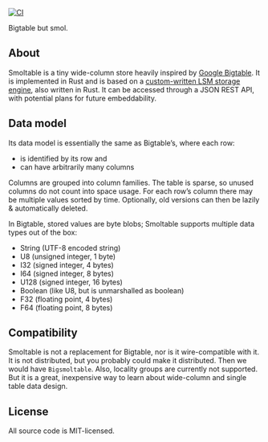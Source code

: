 [![CI](https://github.com/marvin-j97/smoltable/actions/workflows/test.yml/badge.svg)](https://github.com/marvin-j97/smoltable/actions/workflows/test.yml)

Bigtable but smol.

## About

Smoltable is a tiny wide-column store heavily inspired by [Google Bigtable](https://static.googleusercontent.com/media/research.google.com/de//archive/bigtable-osdi06.pdf). It is implemented in Rust and is based on a [custom-written LSM storage engine](https://github.com/marvin-j97/fjall), also written in Rust. It can be accessed through a JSON REST API, with potential plans for future embeddability.

## Data model

Its data model is essentially the same as Bigtable’s, where each row:
- is identified by its row and
- can have arbitrarily many columns

Columns are grouped into column families. The table is sparse, so unused columns do not count into space usage. For each row’s column there may be multiple values sorted by time. Optionally, old versions can then be lazily & automatically deleted.

In Bigtable, stored values are byte blobs; Smoltable supports multiple data types out of the box:

- String (UTF-8 encoded string)
- U8 (unsigned integer, 1 byte)
- I32 (signed integer, 4 bytes)
- I64 (signed integer, 8 bytes)
- U128 (signed integer, 16 bytes)
- Boolean (like U8, but is unmarshalled as boolean)
- F32 (floating point, 4 bytes)
- F64 (floating point, 8 bytes)

## Compatibility

Smoltable is not a replacement for Bigtable, nor is it wire-compatible with it. It is not distributed, but you probably could make it distributed. Then we would have `Bigsmoltable`. Also, locality groups are currently not supported. But it is a great, inexpensive way to learn about wide-column and single table data design.

## License

All source code is MIT-licensed.

